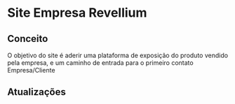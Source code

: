 # Site Empresa Revellium

## Conceito
O objetivo do site é aderir uma plataforma de exposição do produto vendido pela empresa, e um caminho de entrada para o primeiro contato Empresa/Cliente

## Atualizações

